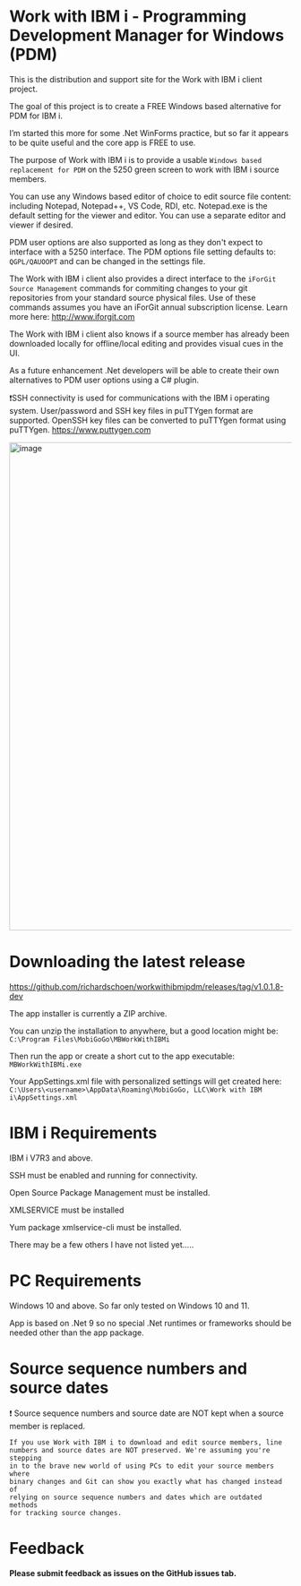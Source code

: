 # Work with IBM i - Programming Development Manager for Windows (PDM)
This is the distribution and support site for the Work with IBM i client project. 

The goal of this project is to create a FREE Windows based alternative for PDM for IBM i.  

I’m started this more for some .Net WinForms practice, but so far it appears to be quite useful and the core app is FREE to use. 

The purpose of Work with IBM i is to provide a usable ```Windows based replacement for PDM``` on the 5250 green screen to work with IBM i source members.  

You can use any Windows based editor of choice to edit source file content: including Notepad, Notepad++, VS Code, RDI, etc. Notepad.exe is the default setting for the viewer and editor. You can use a separate editor and viewer if desired.  

PDM user options are also supported as long as they don't expect to interface with a 5250 interface. The PDM options file setting defaults to: ```QGPL/QAUOOPT``` and can be changed in the settings file.

The Work with IBM i client also provides a direct interface to the ```iForGit Source Management``` commands for commiting changes to your git repositories from your standard source physical files. Use of these commands assumes you have an iForGit annual subscription license. Learn more here: http://www.iforgit.com

The Work with IBM i client also knows if a source member has already been downloaded locally for offline/local editing and provides visual cues in the UI.

As a future enhancement .Net developers will be able to create their own alternatives to PDM user options using a C# plugin.

❗SSH connectivity is used for communications with the IBM i operating system. User/password and SSH key files in puTTYgen format are supported. OpenSSH key files can be converted to puTTYgen format using puTTYgen. https://www.puttygen.com    

<img width="872" alt="image" src="https://user-images.githubusercontent.com/9791508/188206784-4e06bbce-bdd4-430a-8553-ff5891dc5881.png">

# Downloading the latest release 
https://github.com/richardschoen/workwithibmipdm/releases/tag/v1.0.1.8-dev

The app installer is currently a ZIP archive.    

You can unzip the installation to anywhere, but a good location might be: ```C:\Program Files\MobiGoGo\MBWorkWithIBMi```

Then run the app or create a short cut to the app executable:
```MBWorkWithIBMi.exe```

Your AppSettings.xml file with personalized settings will get created here:
```C:\Users\<username>\AppData\Roaming\MobiGoGo, LLC\Work with IBM i\AppSettings.xml```

# IBM i Requirements
IBM i V7R3 and above.

SSH must be enabled and running for connectivity.

Open Source Package Management must be installed.

XMLSERVICE must be installed 

Yum package xmlservice-cli must be installed.

There may be a few others I have not listed yet.....

# PC Requirements
Windows 10 and above. So far only tested on Windows 10 and 11.

App is based on .Net 9 so no special .Net runtimes or frameworks should be needed other than the app package.

# Source sequence numbers and source dates
❗ Source sequence numbers and source date are NOT kept when a source member is replaced.
```
If you use Work with IBM i to download and edit source members, line 
numbers and source dates are NOT preserved. We're assuming you're stepping 
in to the brave new world of using PCs to edit your source members where
binary changes and Git can show you exactly what has changed instead of 
relying on source sequence numbers and dates which are outdated methods 
for tracking source changes.
```

# Feedback
**Please submit feedback as issues on the GitHub issues tab.** 
